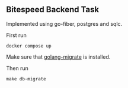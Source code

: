 ## Bitespeed Backend Task

Implemented using go-fiber, postgres and sqlc.

First run

```shell
docker compose up
```

Make sure that [golang-migrate](https://github.com/golang-migrate/migrate) is installed.

Then run

```shell
make db-migrate
```
